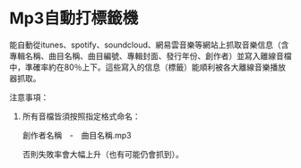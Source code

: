 # Mp3自動打標籤機

能自動從itunes、spotify、soundcloud、網易雲音樂等網站上抓取音樂信息（含專輯名稱、曲目名稱、曲目編號、專輯封面、發行年份、創作者）並寫入離線音檔中，準確率約在80％上下。這些寫入的信息（標籤）能順利被各大離線音樂播放器抓取。

注意事項：

1. 所有音檔皆須按照指定格式命名：

   創作者名稱　-　曲目名稱.mp3

   否則失敗率會大幅上升（也有可能仍會抓到）。


